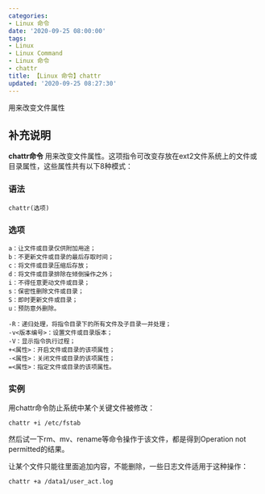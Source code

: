 ```yaml
---
categories:
- Linux 命令
date: '2020-09-25 08:00:00'
tags:
- Linux
- Linux Command
- Linux 命令
- chattr
title: 【Linux 命令】chattr
updated: '2020-09-25 08:27:30'
---
```


用来改变文件属性

## 补充说明

**chattr命令** 用来改变文件属性。这项指令可改变存放在ext2文件系统上的文件或目录属性，这些属性共有以下8种模式：

###  语法

```shell
chattr(选项)
```

###  选项

```shell
a：让文件或目录仅供附加用途；
b：不更新文件或目录的最后存取时间；
c：将文件或目录压缩后存放；
d：将文件或目录排除在倾倒操作之外；
i：不得任意更动文件或目录；
s：保密性删除文件或目录；
S：即时更新文件或目录；
u：预防意外删除。
```

```shell
-R：递归处理，将指令目录下的所有文件及子目录一并处理；
-v<版本编号>：设置文件或目录版本；
-V：显示指令执行过程；
+<属性>：开启文件或目录的该项属性；
-<属性>：关闭文件或目录的该项属性；
=<属性>：指定文件或目录的该项属性。
```

###  实例

用chattr命令防止系统中某个关键文件被修改：

```shell
chattr +i /etc/fstab
```

然后试一下rm、mv、rename等命令操作于该文件，都是得到Operation not permitted的结果。

让某个文件只能往里面追加内容，不能删除，一些日志文件适用于这种操作：

```shell
chattr +a /data1/user_act.log
```


<!-- Linux命令行搜索引擎：https://jaywcjlove.github.io/linux-command/ -->